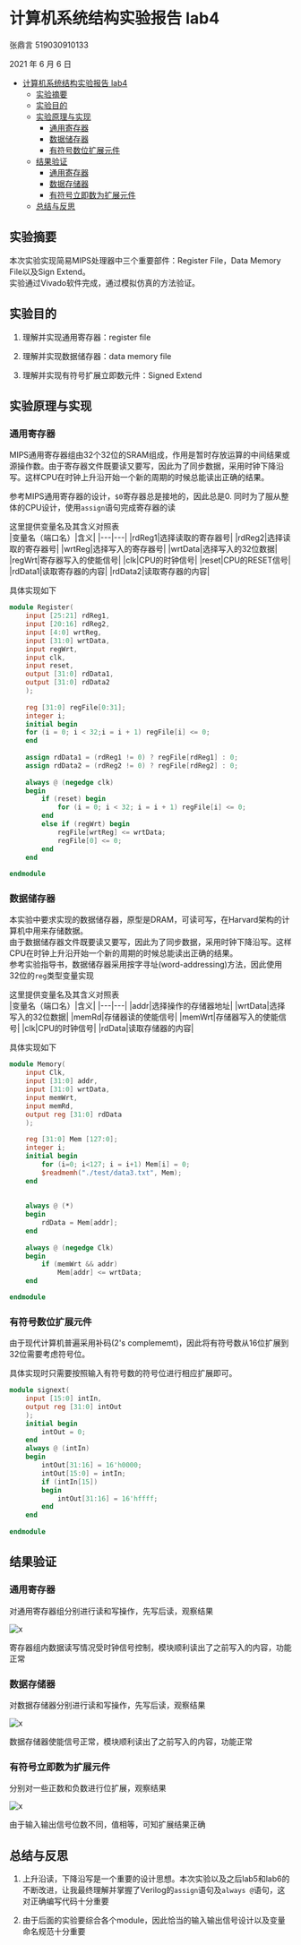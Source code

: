 # 计算机系统结构实验报告 lab4

张鼎言 519030910133  

2021 年 6 月 6 日  

<!-- TOC -->

- [计算机系统结构实验报告 lab4](#计算机系统结构实验报告-lab4)
  - [实验摘要](#实验摘要)
  - [实验目的](#实验目的)
  - [实验原理与实现](#实验原理与实现)
    - [通用寄存器](#通用寄存器)
    - [数据储存器](#数据储存器)
    - [有符号数位扩展元件](#有符号数位扩展元件)
  - [结果验证](#结果验证)
    - [通用寄存器](#通用寄存器-1)
    - [数据存储器](#数据存储器)
    - [有符号立即数为扩展元件](#有符号立即数为扩展元件)
  - [总结与反思](#总结与反思)

<!-- /TOC -->

## 实验摘要  

本次实验实现简易MIPS处理器中三个重要部件：Register File，Data Memory File以及Sign Extend。  
实验通过Vivado软件完成，通过模拟仿真的方法验证。  

## 实验目的  

1. 理解并实现通用寄存器：register file  

2. 理解并实现数据储存器：data memory file  

3. 理解并实现有符号扩展立即数元件：Signed Extend  

## 实验原理与实现  

### 通用寄存器  

MIPS通用寄存器组由32个32位的SRAM组成，作用是暂时存放运算的中间结果或源操作数。由于寄存器文件既要读又要写，因此为了同步数据，采用时钟下降沿写。这样CPU在时钟上升沿开始一个新的周期的时候总能读出正确的结果。  

参考MIPS通用寄存器的设计，`$0`寄存器总是接地的，因此总是0. 同时为了服从整体的CPU设计，使用`assign`语句完成寄存器的读  

这里提供变量名及其含义对照表  
|变量名（端口名）|含义|
|---|---|
|rdReg1|选择读取的寄存器号|
|rdReg2|选择读取的寄存器号|
|wrtReg|选择写入的寄存器号|
|wrtData|选择写入的32位数据|
|regWrt|寄存器写入的使能信号|
|clk|CPU的时钟信号|
|reset|CPU的RESET信号|
|rdData1|读取寄存器的内容|
|rdData2|读取寄存器的内容|

具体实现如下  

```verilog
module Register(
    input [25:21] rdReg1,
    input [20:16] rdReg2,
    input [4:0] wrtReg,
    input [31:0] wrtData,
    input regWrt,
    input clk,
    input reset,
    output [31:0] rdData1,
    output [31:0] rdData2
    );
    
    reg [31:0] regFile[0:31];
    integer i;
    initial begin
    for (i = 0; i < 32;i = i + 1) regFile[i] <= 0;
    end
    
    assign rdData1 = (rdReg1 != 0) ? regFile[rdReg1] : 0;
    assign rdData2 = (rdReg2 != 0) ? regFile[rdReg2] : 0;
    
    always @ (negedge clk)
    begin
        if (reset) begin
            for (i = 0; i < 32; i = i + 1) regFile[i] <= 0;
        end
        else if (regWrt) begin
            regFile[wrtReg] <= wrtData;
            regFile[0] <= 0;
        end
    end
    
endmodule
```  

### 数据储存器  

本实验中要求实现的数据储存器，原型是DRAM，可读可写，在Harvard架构的计算机中用来存储数据。  
由于数据储存器文件既要读又要写，因此为了同步数据，采用时钟下降沿写。这样CPU在时钟上升沿开始一个新的周期的时候总能读出正确的结果。  
参考实验指导书，数据储存器采用按字寻址(word-addressing)方法，因此使用32位的`reg`类型变量实现  

这里提供变量名及其含义对照表  
|变量名（端口名）|含义|
|---|---|
|addr|选择操作的存储器地址|
|wrtData|选择写入的32位数据|
|memRd|存储器读的使能信号|
|memWrt|存储器写入的使能信号|
|clk|CPU的时钟信号|
|rdData|读取存储器的内容|

具体实现如下  

```verilog
module Memory(
    input Clk,
    input [31:0] addr,
    input [31:0] wrtData,
    input memWrt, 
    input memRd, 
    output reg [31:0] rdData
    );
    
    reg [31:0] Mem [127:0];
    integer i;
    initial begin
        for (i=0; i<127; i = i+1) Mem[i] = 0;
        $readmemh("./test/data3.txt", Mem);
    end
    
    
    always @ (*)
    begin
        rdData = Mem[addr];
    end
    
    always @ (negedge Clk)
    begin
        if (memWrt && addr)
            Mem[addr] <= wrtData;
    end

endmodule
```  

### 有符号数位扩展元件  

由于现代计算机普遍采用补码(2's complememt)，因此将有符号数从16位扩展到32位需要考虑符号位。  

具体实现时只需要按照输入有符号数的符号位进行相应扩展即可。  

```verilog
module signext(
    input [15:0] intIn,
    output reg [31:0] intOut
    );
    initial begin
        intOut = 0;
    end
    always @ (intIn)
    begin
        intOut[31:16] = 16'h0000;
        intOut[15:0] = intIn;
        if (intIn[15])
        begin
            intOut[31:16] = 16'hffff;
        end
    end
    
endmodule
```  

## 结果验证  

### 通用寄存器  

对通用寄存器组分别进行读和写操作，先写后读，观察结果  

![x](4-1.png)  

寄存器组内数据读写情况受时钟信号控制，模块顺利读出了之前写入的内容，功能正常  

### 数据存储器  

对数据存储器分别进行读和写操作，先写后读，观察结果  

![x](4-2.png)  

数据存储器使能信号正常，模块顺利读出了之前写入的内容，功能正常

### 有符号立即数为扩展元件  

分别对一些正数和负数进行位扩展，观察结果  

![x](4-3.png)  

由于输入输出信号位数不同，值相等，可知扩展结果正确  

## 总结与反思  

1. 上升沿读，下降沿写是一个重要的设计思想。本次实验以及之后lab5和lab6的不断改进，让我最终理解并掌握了Verilog的`assign`语句及`always @`语句，这对正确编写代码十分重要  

2. 由于后面的实验要综合各个module，因此恰当的输入输出信号设计以及变量命名规范十分重要

